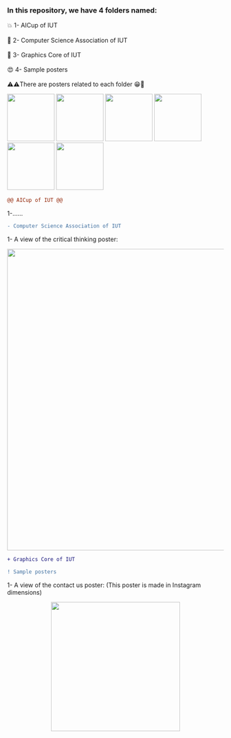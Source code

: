 ### In this repository, we have 4 folders named:
:collision: 1- AICup of IUT
<br><br>
:dizzy: 2- Computer Science Association of IUT
<br><br>
:milky_way: 3- Graphics Core of IUT
<br><br>
:heart_eyes: 4- Sample posters
<br><br>
:warning::warning:There are posters related to each folder :grin::dancer:

<img width=110px length=50px src="https://s6.uupload.ir/files/800_jhd9.jpg"> <img width=110px length=50px src="https://s6.uupload.ir/files/800_jhd9.jpg">
<img width=110px length=50px src="https://s6.uupload.ir/files/800_jhd9.jpg"> <img width=110px length=50px src="https://s6.uupload.ir/files/800_jhd9.jpg">
<img width=110px length=50px src="https://s6.uupload.ir/files/800_jhd9.jpg"> <img width=110px length=50px src="https://s6.uupload.ir/files/800_jhd9.jpg">

```diff
@@ AICup of IUT @@
```
1-......
```diff
- Computer Science Association of IUT
```
1- A view of the critical thinking poster:
<div align="center">
<img width=700px src="https://s6.uupload.ir/files/critical_thinking_iyg4.jpg">
</div>

```diff
+ Graphics Core of IUT
```
```diff
! Sample posters
```
1- A view of the contact us poster: (This poster is made in Instagram dimensions)
<div align="center">
<img width=300px src="https://s6.uupload.ir/files/contact_us_gx32.jpg">
</div>
